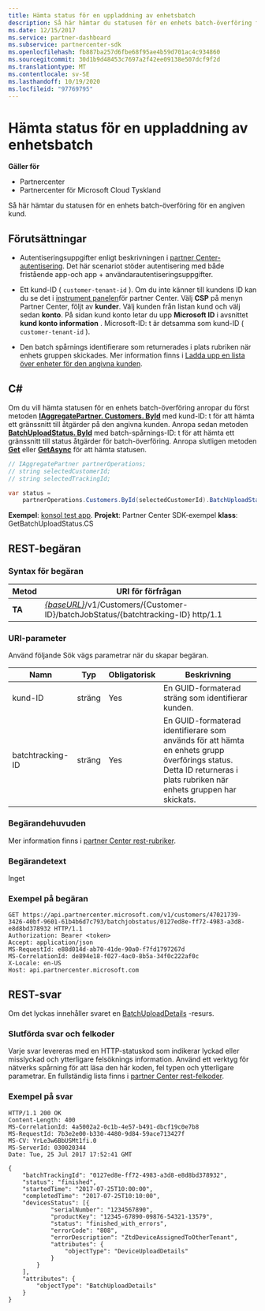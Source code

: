 ```yaml
---
title: Hämta status för en uppladdning av enhetsbatch
description: Så här hämtar du statusen för en enhets batch-överföring för en angiven kund.
ms.date: 12/15/2017
ms.service: partner-dashboard
ms.subservice: partnercenter-sdk
ms.openlocfilehash: fb887ba257d6fbe68f95ae4b59d701ac4c934860
ms.sourcegitcommit: 30d1b9d48453c7697a2f42ee09138e507dcf9f2d
ms.translationtype: MT
ms.contentlocale: sv-SE
ms.lasthandoff: 10/19/2020
ms.locfileid: "97769795"
---
```

# <a name="get-the-status-of-a-device-batch-upload"></a>Hämta status för en uppladdning av enhetsbatch

**Gäller för**

- Partnercenter
- Partnercenter för Microsoft Cloud Tyskland

Så här hämtar du statusen för en enhets batch-överföring för en angiven kund.

## <a name="prerequisites"></a>Förutsättningar

- Autentiseringsuppgifter enligt beskrivningen i [partner Center-autentisering](partner-center-authentication.md). Det här scenariot stöder autentisering med både fristående app-och app + användarautentiseringsuppgifter.

- Ett kund-ID ( `customer-tenant-id` ). Om du inte känner till kundens ID kan du se det i [instrument panelen](https://partner.microsoft.com/dashboard)för partner Center. Välj **CSP** på menyn Partner Center, följt av **kunder**. Välj kunden från listan kund och välj sedan **konto**. På sidan kund konto letar du upp **Microsoft ID** i avsnittet **kund konto information** . Microsoft-ID: t är detsamma som kund-ID ( `customer-tenant-id` ).

- Den batch spårnings identifierare som returnerades i plats rubriken när enhets gruppen skickades. Mer information finns i [Ladda upp en lista över enheter för den angivna kunden](upload-a-list-of-devices-for-the-specified-customer.md).

## <a name="c"></a>C\#

Om du vill hämta statusen för en enhets batch-överföring anropar du först metoden [**IAggregatePartner. Customers. ById**](/dotnet/api/microsoft.store.partnercenter.customers.icustomercollection.byid) med kund-ID: t för att hämta ett gränssnitt till åtgärder på den angivna kunden. Anropa sedan metoden [**BatchUploadStatus. ById**](/dotnet/api/microsoft.store.partnercenter.devicesdeployment.ibatchjobstatuscollection.byid) med batch-spårnings-ID: t för att hämta ett gränssnitt till status åtgärder för batch-överföring. Anropa slutligen metoden [**Get**](/dotnet/api/microsoft.store.partnercenter.devicesdeployment.ibatchjobstatus.get) eller [**GetAsync**](/dotnet/api/microsoft.store.partnercenter.devicesdeployment.ibatchjobstatus.getasync) för att hämta statusen.

``` csharp
// IAggregatePartner partnerOperations;
// string selectedCustomerId;
// string selectedTrackingId;

var status =
    partnerOperations.Customers.ById(selectedCustomerId).BatchUploadStatus.ById(selectedTrackingId).Get();
```

**Exempel**: [konsol test app](console-test-app.md). **Projekt**: Partner Center SDK-exempel **klass**: GetBatchUploadStatus.CS

## <a name="rest-request"></a>REST-begäran

### <a name="request-syntax"></a>Syntax för begäran

| Metod  | URI för förfrågan                                                                                                       |
|---------|-------------------------------------------------------------------------------------------------------------------|
| **TA** | [*{baseURL}*](partner-center-rest-urls.md)/v1/Customers/{Customer-ID}/batchJobStatus/{batchtracking-ID} http/1.1 |

### <a name="uri-parameter"></a>URI-parameter

Använd följande Sök vägs parametrar när du skapar begäran.

| Namn             | Typ   | Obligatorisk | Beskrivning                                                                                                                                                                    |
|------------------|--------|----------|--------------------------------------------------------------------------------------------------------------------------------------------------------------------------------|
| kund-ID      | sträng | Yes      | En GUID-formaterad sträng som identifierar kunden.                                                                                                                          |
| batchtracking-ID | sträng | Yes      | En GUID-formaterad identifierare som används för att hämta en enhets grupp överförings status. Detta ID returneras i plats rubriken när enhets gruppen har skickats. |

### <a name="request-headers"></a>Begärandehuvuden

Mer information finns i [partner Center rest-rubriker](headers.md).

### <a name="request-body"></a>Begärandetext

Inget

### <a name="request-example"></a>Exempel på begäran

```http
GET https://api.partnercenter.microsoft.com/v1/customers/47021739-3426-40bf-9601-61b4b6d7c793/batchjobstatus/0127ed8e-ff72-4983-a3d8-e8d8bd378932 HTTP/1.1
Authorization: Bearer <token>
Accept: application/json
MS-RequestId: e88d014d-ab70-41de-90a0-f7fd1797267d
MS-CorrelationId: de894e18-f027-4ac0-8b5a-34f0c222af0c
X-Locale: en-US
Host: api.partnercenter.microsoft.com
```

## <a name="rest-response"></a>REST-svar

Om det lyckas innehåller svaret en [BatchUploadDetails](device-deployment-resources.md#batchuploaddetails) -resurs.

### <a name="response-success-and-error-codes"></a>Slutförda svar och felkoder

Varje svar levereras med en HTTP-statuskod som indikerar lyckad eller misslyckad och ytterligare felsöknings information. Använd ett verktyg för nätverks spårning för att läsa den här koden, fel typen och ytterligare parametrar. En fullständig lista finns i [partner Center rest-felkoder](error-codes.md).

### <a name="response-example"></a>Exempel på svar

```http
HTTP/1.1 200 OK
Content-Length: 400
MS-CorrelationId: 4a5002a2-0c1b-4e57-b491-dbcf19c0e7b8
MS-RequestId: 7b3e2e00-b330-4480-9d84-59ace713427f
MS-CV: YrLe3w6BbUSMt1fi.0
MS-ServerId: 030020344
Date: Tue, 25 Jul 2017 17:52:41 GMT

{
    "batchTrackingId": "0127ed8e-ff72-4983-a3d8-e8d8bd378932",
    "status": "finished",
    "startedTime": "2017-07-25T10:00:00",
    "completedTime": "2017-07-25T10:10:00",
    "devicesStatus": [{
            "serialNumber": "1234567890",
            "productKey": "12345-67890-09876-54321-13579",
            "status": "finished_with_errors",
            "errorCode": "808",
            "errorDescription": "ZtdDeviceAssignedToOtherTenant",
            "attributes": {
                "objectType": "DeviceUploadDetails"
            }
        }
    ],
    "attributes": {
        "objectType": "BatchUploadDetails"
    }
}
```
